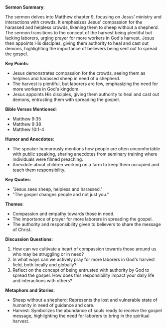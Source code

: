 **Sermon Summary**:

The sermon delves into Matthew chapter 9, focusing on Jesus' ministry and interactions with crowds. It emphasizes Jesus' compassion for the harassed and helpless crowds, likening them to sheep without a shepherd. The sermon transitions to the concept of the harvest being plentiful but lacking laborers, urging prayer for more workers in God's harvest. Jesus then appoints His disciples, giving them authority to heal and cast out demons, highlighting the importance of believers being sent out to spread the gospel.

**Key Points**:

- Jesus demonstrates compassion for the crowds, seeing them as helpless and harassed sheep in need of a shepherd.
- The harvest is plentiful, but laborers are few, emphasizing the need for more workers in God's kingdom.
- Jesus appoints His disciples, giving them authority to heal and cast out demons, entrusting them with spreading the gospel.

**Bible Verses Mentioned**:

- Matthew 9:35
- Matthew 9:38
- Matthew 10:1-4

**Humor and Anecdotes**:

- The speaker humorously mentions how people are often uncomfortable with public speaking, sharing anecdotes from seminary training where individuals were filmed preaching.
- Anecdote about children working on a farm to keep them occupied and teach them responsibility.

**Key Quotes**:

- "Jesus sees sheep, helpless and harassed."
- "The gospel changes people and not just you."

**Themes**:

- Compassion and empathy towards those in need.
- The importance of prayer for more laborers in spreading the gospel.
- The authority and responsibility given to believers to share the message of Christ.

**Discussion Questions**:

1. How can we cultivate a heart of compassion towards those around us who may be struggling or in need?
2. In what ways can we actively pray for more laborers in God's harvest field, both locally and globally?
3. Reflect on the concept of being entrusted with authority by God to spread the gospel. How does this responsibility impact your daily life and interactions with others?

**Metaphors and Stories**:

- Sheep without a shepherd: Represents the lost and vulnerable state of humanity in need of guidance and care.
- Harvest: Symbolizes the abundance of souls ready to receive the gospel message, highlighting the need for laborers to bring in the spiritual harvest.
